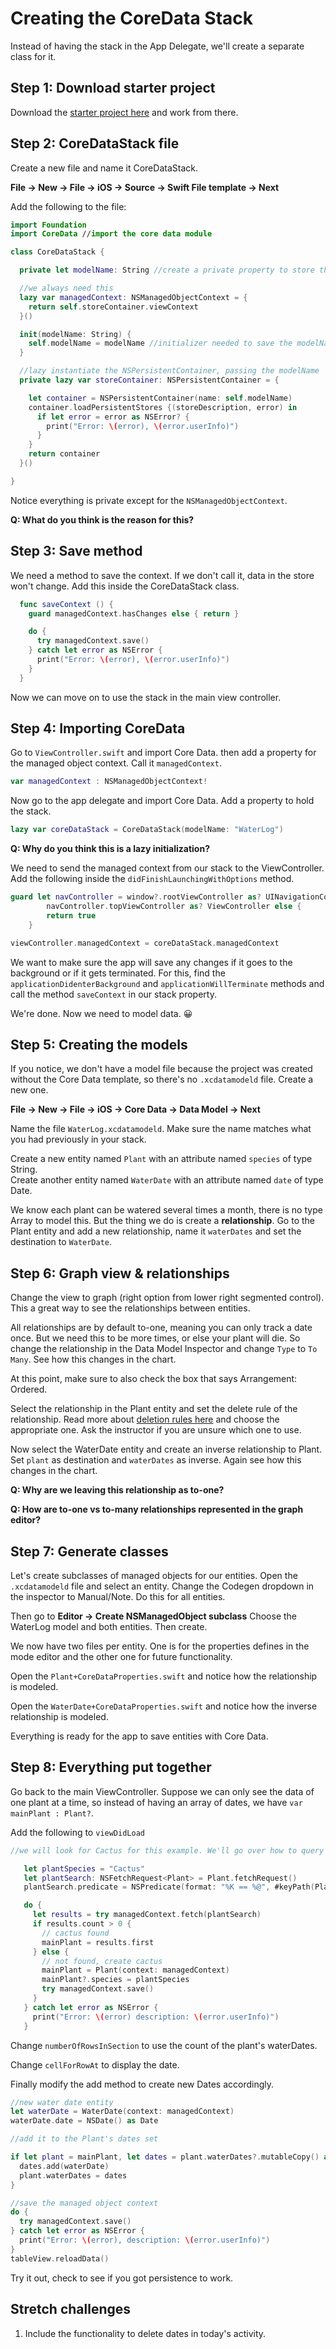 # Creating the CoreData Stack

Instead of having the stack in the App Delegate, we'll create a separate class for it.

## Step 1: Download starter project

Download the [starter project here](https://github.com/amelinagzz/coredata-starter) and work from there.

## Step 2: CoreDataStack file

Create a new file and name it CoreDataStack.

**File -> New -> File -> iOS -> Source -> Swift File template -> Next**

Add the following to the file:

```swift
import Foundation
import CoreData //import the core data module

class CoreDataStack {

  private let modelName: String //create a private property to store the modelName

  //we always need this
  lazy var managedContext: NSManagedObjectContext = {
    return self.storeContainer.viewContext
  }()

  init(modelName: String) {
    self.modelName = modelName //initializer needed to save the modelName into the private property
  }

  //lazy instantiate the NSPersistentContainer, passing the modelName
  private lazy var storeContainer: NSPersistentContainer = {

    let container = NSPersistentContainer(name: self.modelName)
    container.loadPersistentStores {(storeDescription, error) in
      if let error = error as NSError? {
        print("Error: \(error), \(error.userInfo)")
      }
    }
    return container
  }()

}
```

Notice everything is private except for the `NSManagedObjectContext`.

**Q: What do you think is the reason for this?**

<!-- This is the only thing we need to interact with to use the stack. -->

## Step 3: Save method

We need a method to save the context. If we don't call it, data in the store won't change. Add this inside the CoreDataStack class.

```swift
  func saveContext () {
    guard managedContext.hasChanges else { return }

    do {
      try managedContext.save()
    } catch let error as NSError {
      print("Error: \(error), \(error.userInfo)")
    }
  }
```

Now we can move on to use the stack in the main view controller.

## Step 4: Importing CoreData

Go to `ViewController.swift` and import Core Data. then add a property for the managed object context. Call it `managedContext`.

```swift
var managedContext : NSManagedObjectContext!

```
Now go to the app delegate and import Core Data. Add a property to hold the stack.

```swift
lazy var coreDataStack = CoreDataStack(modelName: "WaterLog")
```

**Q: Why do you think this is a lazy initialization?**
<!-- The stack won't be set up until we need to access the property -->

We need to send the managed context from our stack to the ViewController.
Add the following inside the `didFinishLaunchingWithOptions` method.

```swift
guard let navController = window?.rootViewController as? UINavigationController, let viewController =
        navController.topViewController as? ViewController else {
        return true
    }

viewController.managedContext = coreDataStack.managedContext
```

We want to make sure the app will save any changes if it goes to the background or if it gets terminated. For this, find the `applicationDidenterBackground` and `applicationWillTerminate` methods and call the method `saveContext` in our stack property.

We're done. Now we need to model data. 😀


## Step 5: Creating the models

If you notice, we don't have a model file because the project was created without the Core Data template, so there's no `.xcdatamodeld` file. Create a new one.

**File -> New -> File -> iOS -> Core Data -> Data Model -> Next**

Name the file `WaterLog.xcdatamodeld`. Make sure the name matches what you had previously in your stack.

Create a new entity named `Plant` with an attribute named `species` of type String.<br>
Create another entity named `WaterDate` with an attribute named `date` of type Date.<br>

We know each plant can be watered several times a month, there is no type Array to model this. But the thing we do is create a **relationship**. Go to the Plant entity and add a new relationship, name it `waterDates` and set the destination to `WaterDate`.

## Step 6: Graph view & relationships

Change the view to graph (right option from lower right segmented control). This a great way to see the relationships between entities.

All relationships are by default to-one, meaning you can only track a date once. But we need this to be more times, or else your plant will die. So change the relationship in the Data Model Inspector and change `Type` to `To Many`. See how this changes in the chart.

At this point, make sure to also check the box that says Arrangement: Ordered.

Select the relationship in the Plant entity and set the delete rule of the relationship. Read more about [deletion rules here](https://cocoacasts.com/core-data-relationships-and-delete-rules) and choose the appropriate one. Ask the instructor if you are unsure which one to use.

Now select the WaterDate entity and create an inverse relationship to Plant. Set `plant` as destination and `waterDates` as inverse. Again see how this changes in the chart.

**Q: Why are we leaving this relationship as to-one?**
<!-- A plant can be watered many times but each water date belongs to a plant -->

**Q: How are to-one vs to-many relationships represented in the graph editor?**
<!-- to-many with a double arrow, to-one with one arrow -->

## Step 7: Generate classes

Let's create subclasses of managed objects for our entities. Open the `.xcdatamodeld` file and select an entity. Change the Codegen dropdown in the inspector to Manual/Note. Do this for all entities.

Then go to **Editor -> Create NSManagedObject subclass** Choose the WaterLog model and both entities. Then create.

We now have two files per entity. One is for the properties defines in the mode editor and the other one for future functionality.

Open the `Plant+CoreDataProperties.swift` and notice how the relationship is modeled.

Open the `WaterDate+CoreDataProperties.swift` and notice how the inverse relationship is modeled.

Everything is ready for the app to save entities with Core Data.

## Step 8: Everything put together

Go back to the main ViewController. Suppose we can only see the data of one plant at a time, so instead of having an array of dates, we have `var mainPlant : Plant?`.

Add the following to `viewDidLoad`

```swift
//we will look for Cactus for this example. We'll go over how to query in future lessons.

   let plantSpecies = "Cactus"
   let plantSearch: NSFetchRequest<Plant> = Plant.fetchRequest()
   plantSearch.predicate = NSPredicate(format: "%K == %@", #keyPath(Plant.species), plantSpecies)

   do {
     let results = try managedContext.fetch(plantSearch)
     if results.count > 0 {
       // cactus found
       mainPlant = results.first
     } else {
       // not found, create cactus
       mainPlant = Plant(context: managedContext)
       mainPlant?.species = plantSpecies
       try managedContext.save()
     }
   } catch let error as NSError {
     print("Error: \(error) description: \(error.userInfo)")
   }
```

Change `numberOfRowsInSection` to use the count of the plant's waterDates.

Change `cellForRowAt` to display the date.

Finally modify the add method to create new Dates accordingly.

```swift
//new water date entity
let waterDate = WaterDate(context: managedContext)
waterDate.date = NSDate() as Date

//add it to the Plant's dates set

if let plant = mainPlant, let dates = plant.waterDates?.mutableCopy() as? NSMutableOrderedSet {
  dates.add(waterDate)
  plant.waterDates = dates
}

//save the managed object context  
do {
  try managedContext.save()    
} catch let error as NSError {
  print("Error: \(error), description: \(error.userInfo)")
}
tableView.reloadData()
```

Try it out, check to see if you got persistence to work.


## Stretch challenges
1. Include the functionality to delete dates in today's activity.
